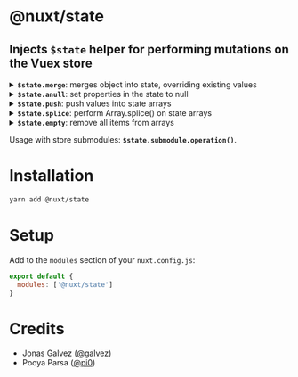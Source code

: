 # **@nuxt/state** 

## Injects `$state` helper for performing mutations on the Vuex store

<details>
<summary>
<b><code>$state.merge</code></b>: merges object into state, overriding existing values
</summary><br>

```js
this.$state.merge({
  propInState: {
    toBeUpdated: 2
  }
})
```
</details>

<details>
<summary>
<b><code>$state.anull</code></b>: set properties in the state to null
</summary><br>

```js
// Set top-level props to null
this.$state.anull(['propToReceiveNull', 'propToReceiveNull', 'propToReceiveNull'])

// Set obj props to null
this.$state.anull({
  obj: ['propToReceiveNull', 'propToReceiveNull', 'propToReceiveNull']
})
```
</details>

<details>
<summary>
<b><code>$state.push</code></b>: push values into state arrays
</summary><br>

```js
this.$state.merge({
  arrayInState: {
    toReceiveItems1: [2, 3] // push(2, 3)
    toReceiveItems2: ['a', 'b'] // push('a', 'b')
  }
})
```
</details>

<details>
<summary>
<b><code>$state.splice</code></b>: perform Array.splice() on state arrays
</summary><br>

```js
this.$state.splice({
  arrayInState: {
    toHaveSplicedItems: [0, 2] // splice args
  }
})
```
</details>

<details>
<summary>
<b><code>$state.empty</code></b>: remove all items from arrays
</summary><br>

```js
this.$state.empty('arrayInStateToHaveItemsEmptied')

this.$state.empty([
  'arrayInStateToHaveItemsEmptied', 
  'anotherArrayInStateToHaveItemsEmptied'
])

this.$state.empty({
  obj: ['arrayInObjToHaveItemsEmptied', 'arrayInObjToHaveItemsEmptied']
})
```
</details>

Usage with store submodules: **`$state.submodule.operation()`**.

# Installation

```sh
yarn add @nuxt/state
```

# Setup

Add to the `modules` section of your `nuxt.config.js`:

```js
export default {
  modules: ['@nuxt/state']
}
```

# Credits

- Jonas Galvez ([@galvez](https://github.com/galvez))
- Pooya Parsa ([@pi0](https://github.com/pi0))
